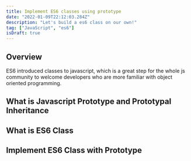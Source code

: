 ```yaml
---
title: Implement ES6 classes using prototype
date: "2022-01-09T22:12:03.284Z"
description: "Let's build a es6 class on our own!"
tag: ["JavaScript", "es6"]
isDraft: true
---
```


## Overview

ES6 introduced classes to javascript, which is a great step for the whole js community to welcome developers who are more familiar with object oriented programming.

## What is Javascript Prototype and Prototypal Inheritance

## What is ES6 Class

## Implement ES6 Class with Prototype

